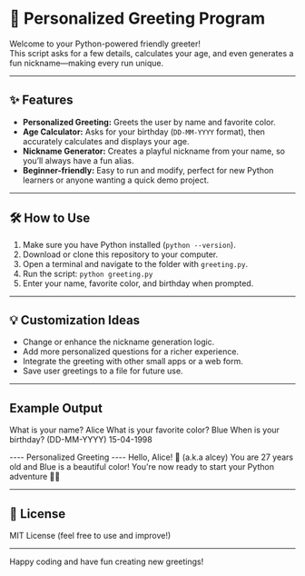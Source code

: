 # 👋 Personalized Greeting Program

Welcome to your Python-powered friendly greeter!  
This script asks for a few details, calculates your age, and even generates a fun nickname—making every run unique.

---

## ✨ Features

- **Personalized Greeting:** Greets the user by name and favorite color.
- **Age Calculator:** Asks for your birthday (`DD-MM-YYYY` format), then accurately calculates and displays your age.
- **Nickname Generator:** Creates a playful nickname from your name, so you’ll always have a fun alias.
- **Beginner-friendly:** Easy to run and modify, perfect for new Python learners or anyone wanting a quick demo project.

---

## 🛠️ How to Use

1. Make sure you have Python installed (`python --version`).
2. Download or clone this repository to your computer.
3. Open a terminal and navigate to the folder with `greeting.py`.
4. Run the script: `python greeting.py`
5. Enter your name, favorite color, and birthday when prompted.

---

## 💡 Customization Ideas

- Change or enhance the nickname generation logic.
- Add more personalized questions for a richer experience.
- Integrate the greeting with other small apps or a web form.
- Save user greetings to a file for future use.

---

## Example Output
What is your name? Alice
What is your favorite color? Blue
When is your birthday? (DD-MM-YYYY) 15-04-1998

---- Personalized Greeting ----
Hello, Alice! 👋 (a.k.a alcey)
You are 27 years old and Blue is a beautiful color!
You're now ready to start your Python adventure 🚀🐍

---

## 📄 License

MIT License (feel free to use and improve!)

---

Happy coding and have fun creating new greetings!
